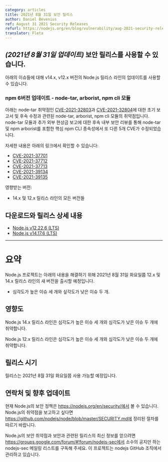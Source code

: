```yaml
---
category: articles
title: 2021년 8월 31일 보안 릴리스
author: Daniel Bevenius
ref: August 31 2021 Security Releases
refurl: https://nodejs.org/en/blog/vulnerability/aug-2021-security-releases2
translator: Fleta
---
```


<!--
## _(Update 31-Aug-2021)_ Security releases available

Updates are now available for v14.x, and v12.x Node.js release lines for the
following issues.
-->
## _(2021년 8월 31일 업데이트)_ 보안 릴리스를 사용할 수 있습니다.

아래의 이슈들에 대해 v14.x, v12.x 버전의 Node.js 릴리스 라인의 업데이트를 사용할 수 있습니다.

<!--
### npm 6 update - node-tar, arborist, npm cli modules

These are vulnerabilities in the node-tar, arborist, and npm cli modules which
are related to the initial reports and subsequent remediation of node-tar
vulnerabilities [CVE-2021-32803](https://github.com/advisories/GHSA-r628-mhmh-qjhw)
and [CVE-2021-32804](https://github.com/advisories/GHSA-3jfq-g458-7qm9).
Subsequent internal security review of node-tar and additional external bounty
reports have resulted in another 5 CVE being remediated in core npm CLI
dependencies including node-tar, and npm arborist.

You can read more about it in:

* [CVE-2021-37701](https://github.com/npm/node-tar/security/advisories/GHSA-9r2w-394v-53qc)
* [CVE-2021-37712](https://github.com/npm/node-tar/security/advisories/GHSA-qq89-hq3f-393p)
* [CVE-2021-37713](https://github.com/npm/node-tar/security/advisories/GHSA-5955-9wpr-37jh)
* [CVE-2021-39134](https://github.com/npm/arborist/security/advisories/GHSA-2h3h-q99f-3fhc)
* [CVE-2021-39135](https://github.com/npm/arborist/security/advisories/GHSA-gmw6-94gg-2rc2)

Impacts:

* All versions of the 14.x, and 12.x releases lines
-->
### npm 6버전 업데이트 - node-tar, arborist, npm cli 모듈

아래는 node-tar 취약점인 [CVE-2021-32803](https://github.com/advisories/GHSA-r628-mhmh-qjhw)과 
[CVE-2021-32804](https://github.com/advisories/GHSA-3jfq-g458-7qm9)에 대한 초기 보고서 및 후속 수정과 관련된 node-tar, arborist, npm cli 모듈의 취약점입니다.
node-tar 모듈과 추가 외부 현상금 보고에 대한 후속 내부 보안 리뷰를 통해 node-tar 및 npm arborist를 포함한 핵심 npm CLI 종속성에서 또 다른 5개 CVE가 수정되었습니다.

자세한 내용은 아래의 링크에서 확인할 수 있습니다:

* [CVE-2021-37701](https://github.com/npm/node-tar/security/advisories/GHSA-9r2w-394v-53qc)
* [CVE-2021-37712](https://github.com/npm/node-tar/security/advisories/GHSA-qq89-hq3f-393p)
* [CVE-2021-37713](https://github.com/npm/node-tar/security/advisories/GHSA-5955-9wpr-37jh)
* [CVE-2021-39134](https://github.com/npm/arborist/security/advisories/GHSA-2h3h-q99f-3fhc)
* [CVE-2021-39135](https://github.com/npm/arborist/security/advisories/GHSA-gmw6-94gg-2rc2)

영향받는 버전:

* 14.x 및 12.x 릴리스 라인의 모든 버전들

<!--
## Downloads and release details

* [Node.js v12.22.6 (LTS)](https://nodejs.org/en/blog/release/v12.22.6/)
* [Node.js v14.17.6 (LTS)](https://nodejs.org/en/blog/release/v14.17.6/)

---------------
-->
## 다운로드와 릴리스 상세 내용

* [Node.js v12.22.6 (LTS)](https://nodejs.org/en/blog/release/v12.22.6/)
* [Node.js v14.17.6 (LTS)](https://nodejs.org/en/blog/release/v14.17.6/)

---------------

<!--
# Summary

The Node.js project will release new versions of 12.x, and 14.x releases lines on or shortly after Tuesday
August 31th, 2021 in order to address:

* Three high severity issues, and two moderate severity issues.
-->
# 요약

Node.js 프로젝트는 아래의 내용을 해결하기 위해 2021년 8월 31일 화요일쯤 12.x 및 14.x 릴리스 라인의 새 버전을 출시할 예정입니다. 

* 심각도가 높은 이슈 세 개와 싶각도가 낮은 이슈 두 개.

<!--
## Impact

The 14.x release line of Node.js is vulnerable to three high severity issues, and two moderate severity issues

The 12.x release line of Node.js is vulnerable to three high severity issues, and two moderate severity issues.
-->
## 영향도

Node.js 14.x 릴리스 라인은 심각도가 높은 이슈 세 개와 심각도가 낮은 이슈 두 개에 취약합니다.

Node.js 12.x 릴리스 라인은 심각도가 높은 이슈 세 개와 심각도가 낮은 이슈 두 개에 취약합니다.

<!--
## Release timing

Releases will be available at, or shortly after, Tuesday, August 31th, 2021.
-->
## 릴리스 시기

릴리스는 2021년 8월 31일 화요일쯤 사용 가능할 예정입니다.

<!--
## Contact and future updates

The current Node.js security policy can be found at https://nodejs.org/en/security/. Please follow the process outlined in https://github.com/nodejs/node/blob/master/SECURITY.md if you wish to report a vulnerability in Node.js.

Subscribe to the low-volume announcement-only nodejs-sec mailing list at https://groups.google.com/forum/#!forum/nodejs-sec to stay up to date on security vulnerabilities and security-related releases of Node.js and the projects maintained in the nodejs GitHub organization.
-->
## 연락처 및 향후 업데이트

현재 Node.js의 보안 정책은 https://nodejs.org/en/security/에서 볼 수 있습니다. Node.js의 취약점을 보고하고 싶다면 https://github.com/nodejs/node/blob/master/SECURITY.md에 정리된 절차를 따르기 바랍니다.

Node.js의 보안 취약점과 보안과 관련된 릴리스의 최신 정보를 얻으려면 https://groups.google.com/forum/#!forum/nodejs-sec에서 소수의 공지만 하는 nodejs-sec 메일링 리스트를 구독해 주세요. 이 프로젝트는 nodejs GitHub 조직에서 관리하고 있습니다.